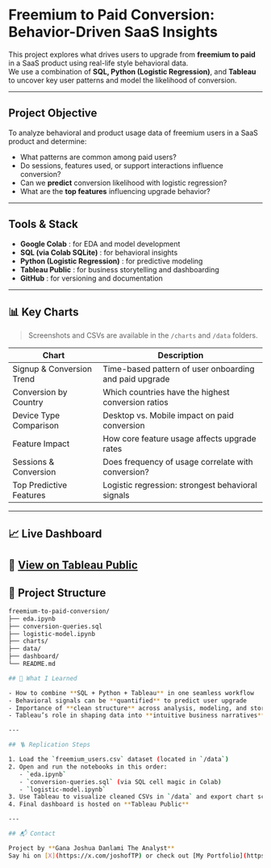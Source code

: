 #  Freemium to Paid Conversion: Behavior-Driven SaaS Insights

This project explores what drives users to upgrade from **freemium to paid** in a SaaS product using real-life style behavioral data.  
We use a combination of **SQL, Python (Logistic Regression)**, and **Tableau** to uncover key user patterns and model the likelihood of conversion.

---

## Project Objective

To analyze behavioral and product usage data of freemium users in a SaaS product and determine:

- What patterns are common among paid users?
- Do sessions, features used, or support interactions influence conversion?
- Can we **predict** conversion likelihood with logistic regression?
- What are the **top features** influencing upgrade behavior?

---

## Tools & Stack

- **Google Colab** : for EDA and model development  
- **SQL (via Colab SQLite)** : for behavioral insights  
- **Python (Logistic Regression)** : for predictive modeling  
- **Tableau Public** : for business storytelling and dashboarding  
- **GitHub** : for versioning and documentation

---

## 📊 Key Charts

> Screenshots and CSVs are available in the `/charts` and `/data` folders.

| Chart | Description |
|-------|-------------|
| Signup & Conversion Trend | Time-based pattern of user onboarding and paid upgrade |
| Conversion by Country     | Which countries have the highest conversion ratios |
| Device Type Comparison    | Desktop vs. Mobile impact on paid conversion |
| Feature Impact            | How core feature usage affects upgrade rates |
| Sessions & Conversion     | Does frequency of usage correlate with conversion? |
| Top Predictive Features   | Logistic regression: strongest behavioral signals |

---

## 📈 Live Dashboard  
🔗 [View on Tableau Public](https://public.tableau.com/views/vv_17541037843660/Dashboard2?:language=en-US&:sid=&:redirect=auth&:display_count=n&:origin=viz_share_link)
---

## 📂 Project Structure

```bash
freemium-to-paid-conversion/
├── eda.ipynb
├── conversion-queries.sql
├── logistic-model.ipynb
├── charts/
├── data/
├── dashboard/
└── README.md

## 🧠 What I Learned

- How to combine **SQL + Python + Tableau** in one seamless workflow  
- Behavioral signals can be **quantified** to predict user upgrade  
- Importance of **clean structure** across analysis, modeling, and storytelling  
- Tableau’s role in shaping data into **intuitive business narratives**

---

## 🪜 Replication Steps

1. Load the `freemium_users.csv` dataset (located in `/data`)
2. Open and run the notebooks in this order:
   - `eda.ipynb`
   - `conversion-queries.sql` (via SQL cell magic in Colab)
   - `logistic-model.ipynb`
3. Use Tableau to visualize cleaned CSVs in `/data` and export chart screenshots to `/charts`
4. Final dashboard is hosted on **Tableau Public**

---

## 📬 Contact

Project by **Gana Joshua Danlami The Analyst**  
Say hi on [X](https://x.com/joshofTP) or check out [My Portfolio](https://political-pond-13f.notion.site/Hey-there-22ee2e6fa11e80d88fadf1b32188114a)




